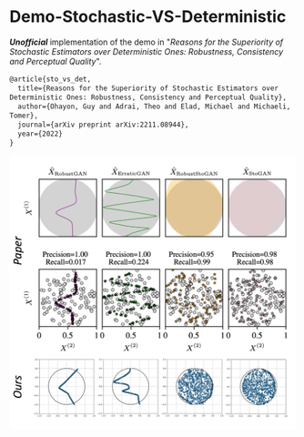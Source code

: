 # Demo-Stochastic-VS-Deterministic
***Unofficial*** implementation of the demo in "_Reasons for the Superiority of Stochastic Estimators over Deterministic Ones: Robustness, Consistency and Perceptual Quality_".

```
@article{sto_vs_det,
  title={Reasons for the Superiority of Stochastic Estimators over Deterministic Ones: Robustness, Consistency and Perceptual Quality},
  author={Ohayon, Guy and Adrai, Theo and Elad, Michael and Michaeli, Tomer},
  journal={arXiv preprint arXiv:2211.08944},
  year={2022}
}
```

![Image text](docs/main.jpg)
